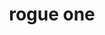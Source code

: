---
layout: post
title: rogue one
name: rogueone
img: Creatures2.png
alt: image-alt
description: "Their be storm troopers!"
image_items: [
    {
        title: rogue one,
        img: rogueone_onesheetA.jpg,
        description: "This is a description"
    },
        
]
---